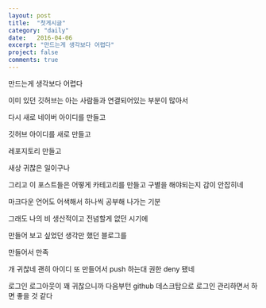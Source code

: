 ```yaml
---
layout: post
title:  "첫게시글"
category: "daily"
date:   2016-04-06
excerpt: "만드는게 생각보다 어렵다"
project: false
comments: true
---
```

만드는게 생각보다 어렵다 

이미 있던 깃허브는 아는 사람들과 연결되어있는 부분이 많아서

다시 새로 네이버 아이디를 만들고 

깃허브 아이디를 새로 만들고

레포지토리 만들고 

새상 귀찮은 일이구나

그리고 이 포스트들은 어떻게 카테고리를 만들고 구별을 해야되는지 감이 안잡히네

마크다운 언어도 어색해서 하나씩 공부해 나가는 기분

그래도 나의 비 생산적이고 전념할게 없던 시기에 

만들어 보고 싶었던 생각만 했던 블로그를

만들어서 만족 

개 귀찮네 괜히 아이디 또 만들어서 push 하는대 권한 deny 됐네

로그인 로그아웃이 꽤 귀찮으니까 다음부턴 github 데스크탑으로 로그인 관리하면서 하면 좋을 것 같다


